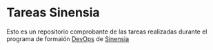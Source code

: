 # Tareas Sinensia

Esto es un repositorio comprobante de las tareas realizadas durante el programa de formaión [DevOps](https://es.wikipedia.org/wiki/DevOps) de [Sinensia](https://www.sinensia.com)
